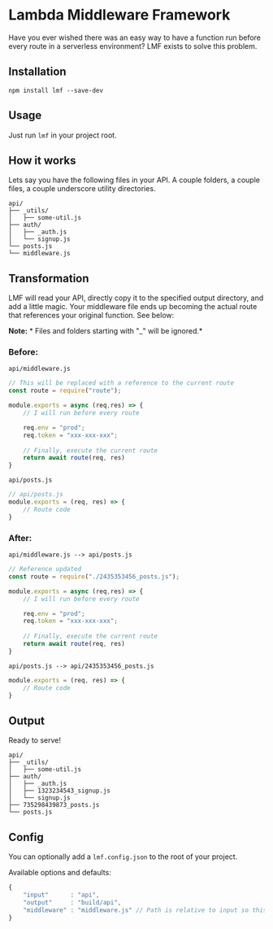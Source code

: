# **Lambda Middleware Framework**

Have you ever wished there was an easy way to have a function run before every route in a serverless environment? LMF exists to solve this problem.

## **Installation**
```npm install lmf --save-dev```

## **Usage**
Just run ```lmf``` in your project root.

## **How it works**
Lets say you have the following files in your API. A couple folders, a couple files, a couple underscore utility directories. 

```
api/
├── _utils/
│   ├── some-util.js
├── auth/
│   ├── _auth.js
│   └── signup.js
└── posts.js
└── middleware.js
```

## **Transformation**
LMF will read your API, directly copy it to the specified output directory, and add a little magic. Your middleware file ends up becoming the actual route that references your original function. See below:

**Note:** * Files and folders starting with "_" will be ignored.*


### **Before:**

```api/middleware.js```
```javascript
// This will be replaced with a reference to the current route
const route = require("route");

module.exports = async (req,res) => {
    // I will run before every route

    req.env = "prod";
    req.token = "xxx-xxx-xxx";
    
    // Finally, execute the current route
    return await route(req, res)
}
```


```api/posts.js```
```javascript
// api/posts.js
module.exports = (req, res) => {
    // Route code
}

```


### **After:**
```api/middleware.js --> api/posts.js```
```javascript
// Reference updated
const route = require("./2435353456_posts.js");

module.exports = async (req,res) => {
    // I will run before every route

    req.env = "prod";
    req.token = "xxx-xxx-xxx";
    
    // Finally, execute the current route
    return await route(req, res)
}
```


```api/posts.js --> api/2435353456_posts.js```
```javascript
module.exports = (req, res) => {
    // Route code
}

```

## **Output**
Ready to serve!
```
api/
├── _utils/
│   ├── some-util.js
├── auth/
│   ├── _auth.js
│   ├── 1323234543_signup.js
│   └── signup.js
├── 735298439873_posts.js
└── posts.js
```

## **Config**
You can optionally add a ```lmf.config.json``` to the root of your project.

Available options and defaults:
```javascript
{
    "input"      : "api",
    "output"     : "build/api",
    "middleware" : "middleware.js" // Path is relative to input so this would be (api/middleware.js)
}
```


